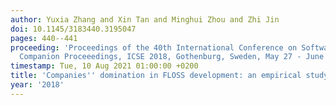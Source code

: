 ```yaml
---
author: Yuxia Zhang and Xin Tan and Minghui Zhou and Zhi Jin
doi: 10.1145/3183440.3195047
pages: 440--441
proceeding: 'Proceedings of the 40th International Conference on Software Engineering:
  Companion Proceeedings, ICSE 2018, Gothenburg, Sweden, May 27 - June 03, 2018'
timestamp: Tue, 10 Aug 2021 01:00:00 +0200
title: 'Companies'' domination in FLOSS development: an empirical study of OpenStack'
year: '2018'
---
```

